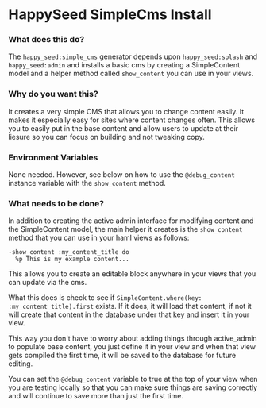 HappySeed SimpleCms Install
=====================

### What does this do?

The `happy_seed:simple_cms` generator depends upon `happy_seed:splash` and `happy_seed:admin` and installs a basic cms by creating a SimpleContent model and a helper method called `show_content` you can use in your views.

### Why do you want this?

It creates a very simple CMS that allows you to change content easily. It makes it especially easy for sites where content changes often. This allows you to easily put in the base content and allow users to update at their liesure so you can focus on building and not tweaking copy.

### Environment Variables

None needed. However, see below on how to use the `@debug_content` instance variable with the `show_content` method.

### What needs to be done?

In addition to creating the active admin interface for modifying content and the SimpleContent model, the main helper it creates is the `show_content` method that you can use in your haml views as follows:

```
-show_content :my_content_title do
  %p This is my example content...
```

This allows you to create an editable block anywhere in your views that you can update via the cms.

What this does is check to see if `SimpleContent.where(key: :my_content_title).first` exists. If it does, it will load that content, if not it will create that content in the database under that key and insert it in your view.

This way you don't have to worry about adding things through active_admin to populate base content,  you just define it in your view and when that view gets compiled the first time, it will be saved to the database for future editing.

You can set the `@debug_content` variable to true at the top of your view when you are testing locally so that you can make sure things are saving correctly and will continue to save more than just the first time.

